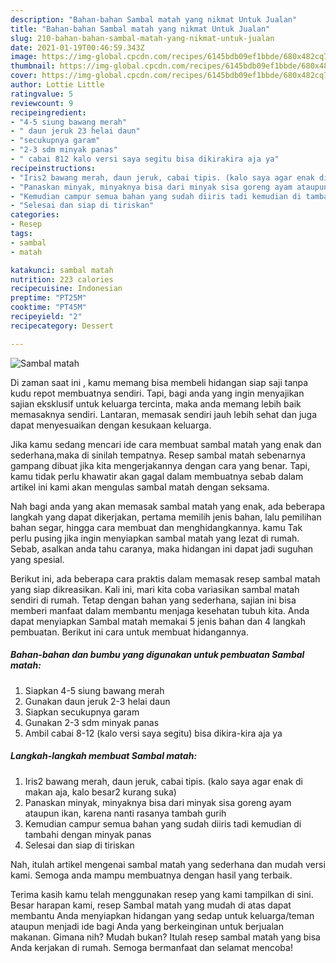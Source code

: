 ```yaml
---
description: "Bahan-bahan Sambal matah yang nikmat Untuk Jualan"
title: "Bahan-bahan Sambal matah yang nikmat Untuk Jualan"
slug: 210-bahan-bahan-sambal-matah-yang-nikmat-untuk-jualan
date: 2021-01-19T00:46:59.343Z
image: https://img-global.cpcdn.com/recipes/6145bdb09ef1bbde/680x482cq70/sambal-matah-foto-resep-utama.jpg
thumbnail: https://img-global.cpcdn.com/recipes/6145bdb09ef1bbde/680x482cq70/sambal-matah-foto-resep-utama.jpg
cover: https://img-global.cpcdn.com/recipes/6145bdb09ef1bbde/680x482cq70/sambal-matah-foto-resep-utama.jpg
author: Lottie Little
ratingvalue: 5
reviewcount: 9
recipeingredient:
- "4-5 siung bawang merah"
- " daun jeruk 23 helai daun"
- "secukupnya garam"
- "2-3 sdm minyak panas"
- " cabai 812 kalo versi saya segitu bisa dikirakira aja ya"
recipeinstructions:
- "Iris2 bawang merah, daun jeruk, cabai tipis. (kalo saya agar enak di makan aja, kalo besar2 kurang suka)"
- "Panaskan minyak, minyaknya bisa dari minyak sisa goreng ayam ataupun ikan, karena nanti rasanya tambah gurih"
- "Kemudian campur semua bahan yang sudah diiris tadi kemudian di tambahi dengan minyak panas"
- "Selesai dan siap di tiriskan"
categories:
- Resep
tags:
- sambal
- matah

katakunci: sambal matah 
nutrition: 223 calories
recipecuisine: Indonesian
preptime: "PT25M"
cooktime: "PT45M"
recipeyield: "2"
recipecategory: Dessert

---
```



![Sambal matah](https://img-global.cpcdn.com/recipes/6145bdb09ef1bbde/680x482cq70/sambal-matah-foto-resep-utama.jpg)

Di zaman  saat ini , kamu memang bisa membeli hidangan siap saji tanpa kudu repot membuatnya sendiri. Tapi, bagi anda yang ingin menyajikan sajian eksklusif untuk keluarga tercinta, maka anda memang lebih baik memasaknya sendiri. Lantaran, memasak sendiri jauh lebih sehat dan juga dapat menyesuaikan dengan kesukaan keluarga.

Jika kamu sedang mencari ide cara membuat sambal matah yang enak dan sederhana,maka di sinilah tempatnya. Resep sambal matah  sebenarnya gampang dibuat jika kita mengerjakannya dengan cara yang benar. Tapi, kamu tidak perlu khawatir akan gagal dalam membuatnya 
sebab dalam artikel ini kami akan mengulas sambal matah dengan seksama.  



Nah bagi anda yang akan memasak sambal matah yang enak, ada beberapa langkah yang dapat dikerjakan, pertama memilih jenis bahan, lalu pemilihan bahan segar, hingga cara membuat dan menghidangkannya. kamu Tak perlu pusing jika ingin menyiapkan sambal matah yang lezat di rumah. Sebab, asalkan anda  tahu caranya, maka hidangan ini dapat jadi suguhan yang spesial.

Berikut ini, ada beberapa cara praktis  dalam memasak resep sambal matah yang siap dikreasikan. Kali ini, mari kita coba variasikan sambal matah sendiri di rumah. Tetap dengan bahan yang sederhana, sajian ini bisa memberi manfaat dalam membantu menjaga kesehatan tubuh kita. Anda dapat menyiapkan Sambal matah memakai 5 jenis bahan dan 4 langkah pembuatan. Berikut ini cara untuk membuat hidangannya.

<!--inarticleads1-->

##### Bahan-bahan dan bumbu yang digunakan untuk pembuatan Sambal matah:

1. Siapkan 4-5 siung bawang merah
1. Gunakan  daun jeruk 2-3 helai daun
1. Siapkan secukupnya garam
1. Gunakan 2-3 sdm minyak panas
1. Ambil  cabai 8-12 (kalo versi saya segitu) bisa dikira-kira aja ya




<!--inarticleads2-->

##### Langkah-langkah membuat Sambal matah:

1. Iris2 bawang merah, daun jeruk, cabai tipis. (kalo saya agar enak di makan aja, kalo besar2 kurang suka)
1. Panaskan minyak, minyaknya bisa dari minyak sisa goreng ayam ataupun ikan, karena nanti rasanya tambah gurih
1. Kemudian campur semua bahan yang sudah diiris tadi kemudian di tambahi dengan minyak panas
1. Selesai dan siap di tiriskan




Nah, itulah artikel mengenai  sambal matah  yang sederhana dan mudah versi kami. Semoga anda mampu membuatnya dengan hasil yang terbaik. 

Terima kasih kamu telah menggunakan resep yang kami tampilkan di sini. Besar harapan kami, resep  Sambal matah yang mudah di atas dapat membantu Anda menyiapkan hidangan yang sedap untuk keluarga/teman ataupun menjadi ide bagi Anda yang berkeinginan untuk berjualan makanan. Gimana nih? Mudah bukan? Itulah resep sambal matah yang bisa Anda kerjakan di rumah. Semoga bermanfaat dan selamat mencoba!

